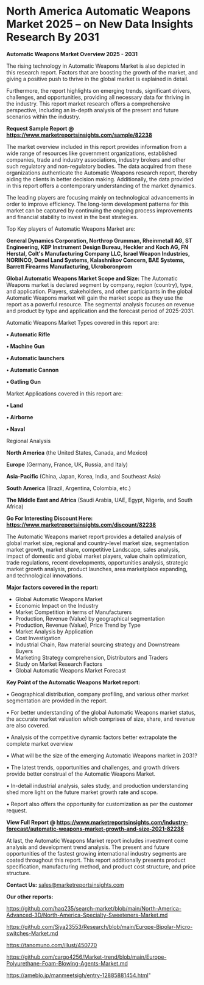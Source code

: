 # North America Automatic Weapons Market 2025 – on New Data Insights Research By 2031

<Strong> Automatic Weapons Market Overview 2025 - 2031</strong>

The rising technology in Automatic Weapons Market is also depicted in this research report. Factors that are boosting the growth of the market, and giving a positive push to thrive in the global market is explained in detail.

Furthermore, the report highlights on emerging trends, significant drivers, challenges, and opportunities, providing all necessary data for thriving in the industry. This report market research offers a comprehensive perspective, including an in-depth analysis of the present and future scenarios within the industry.

<strong>Request Sample Report @ <a href=https://www.marketreportsinsights.com/sample/82238>https://www.marketreportsinsights.com/sample/82238</a></strong>

The market overview included in this report provides information from a wide range of resources like government organizations, established companies, trade and industry associations, industry brokers and other such regulatory and non-regulatory bodies. The data acquired from these organizations authenticate the Automatic Weapons research report, thereby aiding the clients in better decision making. Additionally, the data provided in this report offers a contemporary understanding of the market dynamics.

The leading players are focusing mainly on technological advancements in order to improve efficiency. The long-term development patterns for this market can be captured by continuing the ongoing process improvements and financial stability to invest in the best strategies.

Top Key players of Automatic Weapons Market are:

<strong>General Dynamics Corporation, Northrop Grumman, Rheinmetall AG, ST Engineering, KBP Instrument Design Bureau, Heckler and Koch AG, FN Herstal, Colt's Manufacturing Company LLC, Israel Weapon Industries, NORINCO, Denel Land Systems, Kalashnikov Concern, BAE Systems, Barrett Firearms Manufacturing, Ukroboronprom</strong>

<strong><b>Global Automatic Weapons Market Scope and Size:</b></strong>
The Automatic Weapons market is declared segment by company, region (country), type, and application. Players, stakeholders, and other participants in the global Automatic Weapons market will gain the market scope as they use the report as a powerful resource. The segmental analysis focuses on revenue and product by type and application and the forecast period of 2025-2031.

Automatic Weapons Market Types covered in this report are:

<strong>• Automatic Rifle

• Machine Gun

• Automatic launchers

• Automatic Cannon

• Gatling Gun</strong>

Market Applications covered in this report are:

<strong>• Land

• Airborne

• Naval</strong> 

Regional Analysis

<strong>North America</strong> (the United States, Canada, and Mexico)

<strong>Europe</strong> (Germany, France, UK, Russia, and Italy)

<strong>Asia-Pacific</strong> (China, Japan, Korea, India, and Southeast Asia)

<strong>South America</strong> (Brazil, Argentina, Colombia, etc.)

<strong>The Middle East and Africa</strong> (Saudi Arabia, UAE, Egypt, Nigeria, and South Africa)

<strong>Go For Interesting Discount Here: <a href=https://www.marketreportsinsights.com/discount/82238>https://www.marketreportsinsights.com/discount/82238</a></strong>

The Automatic Weapons market report provides a detailed analysis of global market size, regional and country-level market size, segmentation market growth, market share, competitive Landscape, sales analysis, impact of domestic and global market players, value chain optimization, trade regulations, recent developments, opportunities analysis, strategic market growth analysis, product launches, area marketplace expanding, and technological innovations.

<strong><b>Major factors covered in the report:</b></strong>
<ul>
  <li>Global Automatic Weapons Market </li>
  <li>Economic Impact on the Industry</li>
  <li>Market Competition in terms of Manufacturers</li>
  <li>Production, Revenue (Value) by geographical segmentation</li>
  <li>Production, Revenue (Value), Price Trend by Type</li>
  <li>Market Analysis by Application</li>
  <li>Cost Investigation</li>
  <li>Industrial Chain, Raw material sourcing strategy and Downstream Buyers</li>
  <li>Marketing Strategy comprehension, Distributors and Traders</li>
  <li>Study on Market Research Factors</li>
  <li>Global Automatic Weapons Market Forecast</li>
</ul>

<strong><b>Key Point of the Automatic Weapons Market report:</b></strong>

• Geographical distribution, company profiling, and various other market segmentation are provided in the report.

• For better understanding of the global Automatic Weapons market status, the accurate market valuation which comprises of size, share, and revenue are also covered.

• Analysis of the competitive dynamic factors better extrapolate the complete market overview

• What will be the size of the emerging Automatic Weapons market in 2031?

• The latest trends, opportunities and challenges, and growth drivers provide better construal of the Automatic Weapons Market.

• In-detail industrial analysis, sales study, and production understanding shed more light on the future market growth rate and scope.

• Report also offers the opportunity for customization as per the customer request.

<strong><b>View Full Report @ <a href=https://www.marketreportsinsights.com/industry-forecast/automatic-weapons-market-growth-and-size-2021-82238>https://www.marketreportsinsights.com/industry-forecast/automatic-weapons-market-growth-and-size-2021-82238</a></b></strong>


At last, the Automatic Weapons Market report includes investment come analysis and development trend analysis. The present and future opportunities of the fastest growing international industry segments are coated throughout this report. This report additionally presents product specification, manufacturing method, and product cost structure, and price structure.

<strong>Contact Us:</strong>
sales@marketreportsinsights.com

<strong>Our other reports:</strong>

<a href=https://github.com/haq235/search-market/blob/main/North-America-Advanced-3D/North-America-Specialty-Sweeteners-Market.md>https://github.com/haq235/search-market/blob/main/North-America-Advanced-3D/North-America-Specialty-Sweeteners-Market.md</a>

<a href=https://github.com/Siya23553/Research/blob/main/Europe-Bipolar-Micro-switches-Market.md>https://github.com/Siya23553/Research/blob/main/Europe-Bipolar-Micro-switches-Market.md</a>

<a href=https://tanomuno.com/illust/450770>https://tanomuno.com/illust/450770</a>

<a href=https://github.com/cargo4256/Market-trend/blob/main/Europe-Polyurethane-Foam-Blowing-Agents-Market.md>https://github.com/cargo4256/Market-trend/blob/main/Europe-Polyurethane-Foam-Blowing-Agents-Market.md</a>

<a href=https://ameblo.jp/manmeetsigh/entry-12885881454.html>https://ameblo.jp/manmeetsigh/entry-12885881454.html</a>"

